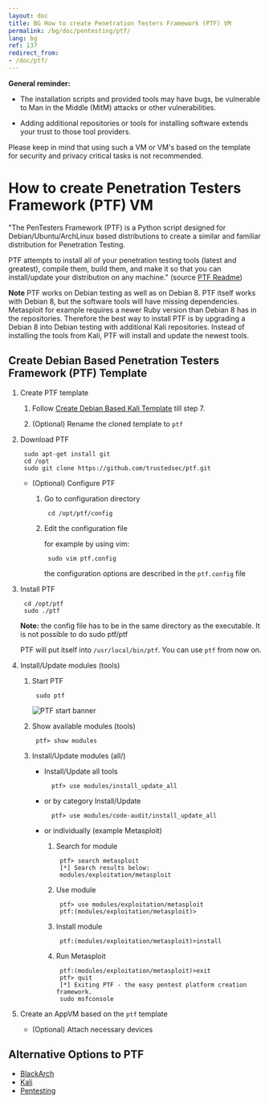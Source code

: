 ```yaml
---
layout: doc
title: BG How to create Penetration Testers Framework (PTF) VM
permalink: /bg/doc/pentesting/ptf/
lang: bg
ref: 137
redirect_from:
- /doc/ptf/
---
```


**General reminder:**

- The installation scripts and provided tools may have bugs, be vulnerable to Man in the Middle (MitM) attacks or other vulnerabilities.

- Adding additional repositories or tools for installing software extends your trust to those tool providers.

Please keep in mind that using such a VM or VM's based on the template for security and privacy critical tasks is not recommended.

How to create Penetration Testers Framework (PTF) VM
====================================================

"The PenTesters Framework (PTF) is a Python script designed for Debian/Ubuntu/ArchLinux based distributions to create a similar and familiar distribution for Penetration Testing.

PTF attempts to install all of your penetration testing tools (latest and greatest), compile them, build them, and make it so that you can install/update your distribution on any machine." (source [PTF Readme](https://github.com/trustedsec/ptf/blob/master/README.md))

**Note** PTF works on Debian testing as well as on Debian 8. PTF itself works with Debian 8, but the software tools will have missing dependencies. Metasploit for example requires a newer Ruby version than Debian 8 has in the repositories. Therefore the best way to install PTF is by upgrading a Debian 8 into Debian testing with additional Kali repositories. Instead of installing the tools from Kali, PTF will install and update the newest tools.

Create Debian Based Penetration Testers Framework (PTF) Template
----------------------------------------------------------------

1. Create PTF template

    1. Follow [Create Debian Based Kali Template](/doc/pentesting/kali/) till step 7.

    2. (Optional) Rename the cloned template to `ptf`

2. Download PTF

        sudo apt-get install git
        cd /opt
        sudo git clone https://github.com/trustedsec/ptf.git

    - (Optional) Configure PTF

        1. Go to configuration directory

                cd /opt/ptf/config

        2. Edit the configuration file

            for example by using vim:

                sudo vim ptf.config

            the configuration options are described in the `ptf.config` file

3. Install PTF

        cd /opt/ptf
        sudo ./ptf

    **Note:** the config file has to be in the same directory as the executable. It is not
possible to do sudo ptf/ptf

    PTF will put itself into `/usr/local/bin/ptf`. You can use `ptf` from now on.

4. Install/Update modules (tools)

    1. Start PTF

            sudo ptf

        ![PTF start banner](/attachment/wiki/PTF/ptf-banner.png)

    2. Show available modules (tools)

            ptf> show modules

    3. Install/Update modules (all/)

        - Install/Update all tools

                ptf> use modules/install_update_all

        - or by category Install/Update

                ptf> use modules/code-audit/install_update_all

        - or individually (example Metasploit)

            1. Search for module

                    ptf> search metasploit
                    [*] Search results below:
                    modules/exploitation/metasploit

            2. Use module

                    ptf> use modules/exploitation/metasploit
                    ptf:(modules/exploitation/metasploit)>

            3. Install module

                    ptf:(modules/exploitation/metasploit)>install

            4. Run Metasploit

                    ptf:(modules/exploitation/metasploit)>exit
                    ptf> quit
                    [*] Exiting PTF - the easy pentest platform creation framework.
                    sudo msfconsole

5. Create an AppVM based on the `ptf` template

    - (Optional) Attach necessary devices


Alternative Options to PTF
--------------------------

- [BlackArch](/doc/pentesting/blackarch/)
- [Kali](/doc/pentesting/kali/)
- [Pentesting](/doc/pentesting/)
